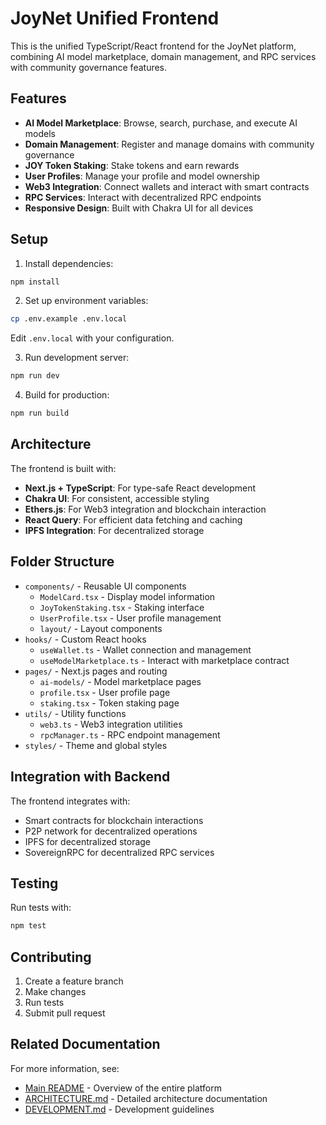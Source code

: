 # JoyNet Unified Frontend

This is the unified TypeScript/React frontend for the JoyNet platform, combining AI model marketplace, domain management, and RPC services with community governance features.

## Features

- **AI Model Marketplace**: Browse, search, purchase, and execute AI models
- **Domain Management**: Register and manage domains with community governance
- **JOY Token Staking**: Stake tokens and earn rewards
- **User Profiles**: Manage your profile and model ownership
- **Web3 Integration**: Connect wallets and interact with smart contracts
- **RPC Services**: Interact with decentralized RPC endpoints
- **Responsive Design**: Built with Chakra UI for all devices

## Setup

1. Install dependencies:
```bash
npm install
```

2. Set up environment variables:
```bash
cp .env.example .env.local
```
Edit `.env.local` with your configuration.

3. Run development server:
```bash
npm run dev
```

4. Build for production:
```bash
npm run build
```

## Architecture

The frontend is built with:
- **Next.js + TypeScript**: For type-safe React development
- **Chakra UI**: For consistent, accessible styling
- **Ethers.js**: For Web3 integration and blockchain interaction
- **React Query**: For efficient data fetching and caching
- **IPFS Integration**: For decentralized storage

## Folder Structure

- `components/` - Reusable UI components
  - `ModelCard.tsx` - Display model information
  - `JoyTokenStaking.tsx` - Staking interface
  - `UserProfile.tsx` - User profile management
  - `layout/` - Layout components
- `hooks/` - Custom React hooks
  - `useWallet.ts` - Wallet connection and management
  - `useModelMarketplace.ts` - Interact with marketplace contract
- `pages/` - Next.js pages and routing
  - `ai-models/` - Model marketplace pages
  - `profile.tsx` - User profile page
  - `staking.tsx` - Token staking page
- `utils/` - Utility functions
  - `web3.ts` - Web3 integration utilities
  - `rpcManager.ts` - RPC endpoint management
- `styles/` - Theme and global styles

## Integration with Backend

The frontend integrates with:
- Smart contracts for blockchain interactions
- P2P network for decentralized operations
- IPFS for decentralized storage
- SovereignRPC for decentralized RPC services

## Testing

Run tests with:
```bash
npm test
```

## Contributing

1. Create a feature branch
2. Make changes
3. Run tests
4. Submit pull request

## Related Documentation

For more information, see:
- [Main README](/README.md) - Overview of the entire platform
- [ARCHITECTURE.md](/ARCHITECTURE.md) - Detailed architecture documentation
- [DEVELOPMENT.md](/DEVELOPMENT.md) - Development guidelines